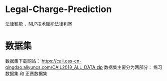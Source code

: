 # Legal-Charge-Prediction
法律智能 ，NLP技术赋能法律判案


# 数据集
数据集下载网站： https://cail.oss-cn-qingdao.aliyuncs.com/CAIL2018_ALL_DATA.zip
数据集主要分为两部分： 练习数据集 和 正赛数据集

